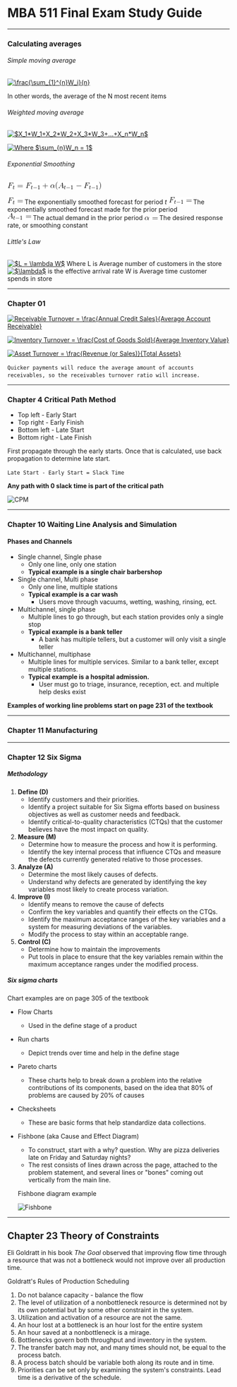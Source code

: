 # MBA 511 Final Exam Study Guide
___
### Calculating averages

###### Simple moving average
<a href="https://www.codecogs.com/eqnedit.php?latex=\frac{\sum_{1}^{n}W_i}{n}" target="_blank"><img src="https://latex.codecogs.com/gif.latex?\frac{\sum_{1}^{n}W_i}{n}" title="\frac{\sum_{1}^{n}W_i}{n}" /></a>

In other words, the average of the N most recent items

###### Weighted moving average
<a href="https://www.codecogs.com/eqnedit.php?latex=$X_1*W_1&plus;X_2*W_2&plus;X_3*W_3&plus;...&plus;X_n*W_n$" target="_blank"><img src="https://latex.codecogs.com/gif.latex?$X_1*W_1&plus;X_2*W_2&plus;X_3*W_3&plus;...&plus;X_n*W_n$" title="$X_1*W_1+X_2*W_2+X_3*W_3+...+X_n*W_n$" /></a>

<a href="https://www.codecogs.com/eqnedit.php?latex=Where&space;$\sum_{n}W_n&space;=&space;1$" target="_blank"><img src="https://latex.codecogs.com/gif.latex?Where&space;$\sum_{n}W_n&space;=&space;1$" title="Where $\sum_{n}W_n = 1$" /></a>

###### Exponential Smoothing
![Exponential Smoothing](./expsmooth.gif)

![](fsubt.gif) The exponentially smoothed forecast for period *t*
![](fsubtmone.gif) The exponentially smoothed forecast made for the prior period	
![](asubtmone.gif) The actual demand in the prior period
![](alpha.gif) The desired response rate, or smoothing constant

###### Little's Law
<a href="https://www.codecogs.com/eqnedit.php?latex=$L&space;=&space;\lambda&space;W$" target="_blank"><img src="https://latex.codecogs.com/gif.latex?$L&space;=&space;\lambda&space;W$" title="$L = \lambda W$" /></a>
Where L is Average number of customers in the store
<a href="https://www.codecogs.com/eqnedit.php?latex=$\lambda$" target="_blank"><img src="https://latex.codecogs.com/gif.latex?$\lambda$" title="$\lambda$" /></a> is the effective arrival rate
W is Average time customer spends in store
___
### Chapter 01

<a href="https://www.codecogs.com/eqnedit.php?latex=Receivable&space;Turnover&space;=&space;\frac{Annual&space;Credit&space;Sales}{Average&space;Account&space;Receivable}" target="_blank"><img src="https://latex.codecogs.com/gif.latex?Receivable&space;Turnover&space;=&space;\frac{Annual&space;Credit&space;Sales}{Average&space;Account&space;Receivable}" title="Receivable Turnover = \frac{Annual Credit Sales}{Average Account Receivable}" /></a>


<a href="https://www.codecogs.com/eqnedit.php?latex=Inventory&space;Turnover&space;=&space;\frac{Cost&space;of&space;Goods&space;Sold}{Average&space;Inventory&space;Value}" target="_blank"><img src="https://latex.codecogs.com/gif.latex?Inventory&space;Turnover&space;=&space;\frac{Cost&space;of&space;Goods&space;Sold}{Average&space;Inventory&space;Value}" title="Inventory Turnover = \frac{Cost of Goods Sold}{Average Inventory Value}" /></a>

<a href="https://www.codecogs.com/eqnedit.php?latex=Asset&space;Turnover&space;=&space;\frac{Revenue&space;(or&space;Sales)}{Total&space;Assets}" target="_blank"><img src="https://latex.codecogs.com/gif.latex?Asset&space;Turnover&space;=&space;\frac{Revenue&space;(or&space;Sales)}{Total&space;Assets}" title="Asset Turnover = \frac{Revenue (or Sales)}{Total Assets}" /></a>

```Quicker payments will reduce the average amount of accounts receivables, so the receivables turnover ratio will increase.```


______
### Chapter 4 Critical Path Method

* Top left - Early Start
* Top right - Early Finish
* Bottom left - Late Start
* Bottom right - Late Finish

First propagate through the early starts. Once that is calculated, use back propagation to determine late start.

`Late Start - Early Start = Slack Time`

**Any path with 0 slack time is part of the critical path**

![CPM](./cpm.png)

___
### Chapter 10 Waiting Line Analysis and Simulation

#### Phases and Channels
* Single channel, Single phase
	* Only one line, only one station
	* **Typical example is a single chair barbershop**
* Single channel, Multi phase
	* Only one line, multiple stations
	* **Typical example is a car wash**
		* Users move through vacuums, wetting, washing, rinsing, ect.
* Multichannel, single phase
	* Multiple lines to go through, but each station provides only a single stop
	* **Typical example is a bank teller**
		* A bank has multiple tellers, but a customer will only visit a single teller
* Multichannel, multiphase
	* Multiple lines for multiple services. Similar to a bank teller, except multiple stations.
	* **Typical example is a hospital admission.**
		* User must go to triage, insurance, reception, ect. and multiple help desks exist

**Examples of working line problems start on page 231 of the textbook**

___
### Chapter 11 Manufacturing 
___
### Chapter 12 Six Sigma
##### Methodology
1. **Define (D)**
	* Identify customers and their priorities.
	* Identify a project suitable for Six Sigma efforts based on business objectives as well as customer needs and feedback.
	* Identify critical-to-quality characteristics (CTQs) that the customer believes have the most impact on quality.
2. **Measure (M)**
	* Determine how to measure the process and how it is performing.
	* Identify the key internal process that influence CTQs and measure the defects currently generated relative to those processes.
3. **Analyze (A)**
	* Determine the most likely causes of defects.
	* Understand why defects are generated by identifying the key variables most likely to create process variation.
4. **Improve (I)**
	* Identify means to remove the cause of defects
	* Confirm the key variables and quantify their effects on the CTQs.
	* Identify the maximum acceptance ranges of the key variables and a system for measuring deviations of the variables.
	* Modify the process to stay within an acceptable range.
5. **Control (C)**
	* Determine how to maintain the improvements
	* Put tools in place to ensure that the key variables remain within the maximum acceptance ranges under the modified process.

##### Six sigma charts
Chart examples are on page 305 of the textbook

* Flow Charts
  * Used in the define stage of a product
* Run charts
  * Depict trends over time and help in the define stage
* Pareto charts
	* These charts help to break down a problem into the relative contributions of its components, based on the idea that 80% of problems are caused by 20% of causes
* Checksheets
	* These are basic forms that help standardize data collections.
* Fishbone (aka Cause and Effect Diagram)
	* To construct, start with a why? question. Why are pizza deliveries late on Friday and Saturday nights?
	* The rest consists of lines drawn across the page, attached to the problem statement, and several lines or "bones" coming out vertically from the main line.
	
	Fishbone diagram example

	![Fishbone](./fishbone.gif)
___
## Chapter 23 Theory of Constraints

Eli Goldratt in his book *The Goal* observed that improving flow time through a resource that was not a bottleneck would not improve over all production time.

Goldratt's Rules of Production Scheduling
1. Do not balance capacity - balance the flow
2. The level of utilization of a nonbottleneck resource is determined not by its own potential but by some other constraint in the system.
3. Utilization and activation of a resource are not the same.
4. An hour lost at a bottleneck is an hour lost for the entire system
5. An hour saved at a nonbottleneck is a mirage.
6. Bottlenecks govern both throughput and inventory in the system.
7. The transfer batch may not, and many times should not, be equal to the process batch.
8. A process batch should be variable both along its route and in time.
9. Priorities can be set only by examining the system's constraints. Lead time is a derivative of the schedule.